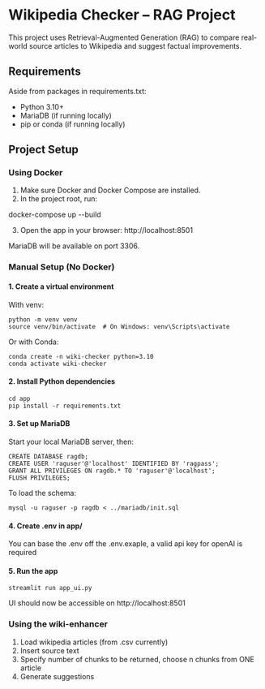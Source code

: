 # Wikipedia Checker – RAG Project

This project uses Retrieval-Augmented Generation (RAG) to compare real-world source articles to Wikipedia and suggest factual improvements.

## Requirements
Aside from packages in requirements.txt:
* Python 3.10+
* MariaDB (if running locally)
* pip or conda (if running locally)


## Project Setup

### Using Docker

1. Make sure Docker and Docker Compose are installed.
2. In the project root, run:

docker-compose up --build

3. Open the app in your browser: http://localhost:8501

MariaDB will be available on port 3306.

### Manual Setup (No Docker)

#### 1. Create a virtual environment

With venv:
```
python -m venv venv
source venv/bin/activate  # On Windows: venv\Scripts\activate
```
Or with Conda:
```
conda create -n wiki-checker python=3.10
conda activate wiki-checker
```
#### 2. Install Python dependencies
```
cd app
pip install -r requirements.txt
```
#### 3. Set up MariaDB

Start your local MariaDB server, then:
```
CREATE DATABASE ragdb;
CREATE USER 'raguser'@'localhost' IDENTIFIED BY 'ragpass';
GRANT ALL PRIVILEGES ON ragdb.* TO 'raguser'@'localhost';
FLUSH PRIVILEGES;
```
To load the schema:
```
mysql -u raguser -p ragdb < ../mariadb/init.sql
```
#### 4. Create .env in app/

You can base the .env off the .env.exaple, a valid api key for openAI is required

#### 5. Run the app
```
streamlit run app_ui.py
```
UI should now be accessible on http://localhost:8501

### Using the wiki-enhancer

1. Load wikipedia articles (from .csv currently)
2. Insert source text 
3. Specify number of chunks to be returned, choose n chunks from ONE article
4. Generate suggestions


